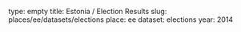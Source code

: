 type: empty
title: Estonia / Election Results
slug: places/ee/datasets/elections
place: ee
dataset: elections
year: 2014
